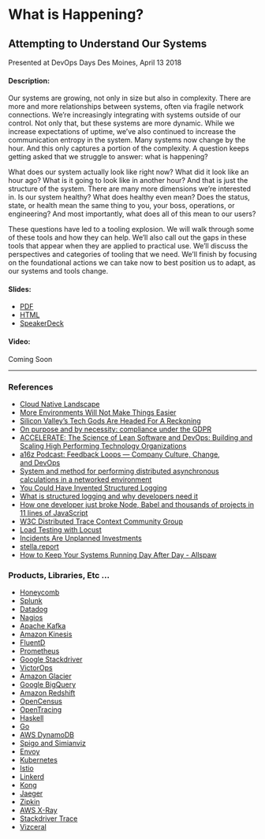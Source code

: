 What is Happening?
=================

Attempting to Understand Our Systems
------------------------------------

Presented at DevOps Days Des Moines, April 13 2018

#### Description:
Our systems are growing, not only in size but also in complexity. There are more and more relationships between systems, often via fragile network connections. We’re increasingly integrating with systems outside of our control. Not only that, but these systems are more dynamic. While we increase expectations of uptime, we’ve also continued to increase the communication entropy in the system. Many systems now change by the hour. And this only captures a portion of the complexity. A question keeps getting asked that we struggle to answer: what is happening?

What does our system actually look like right now? What did it look like an hour ago? What is it going to look like in another hour? And that is just the structure of the system. There are many more dimensions we’re interested in. Is our system healthy? What does healthy even mean? Does the status, state, or health mean the same thing to you, your boss, operations, or engineering? And most importantly, what does all of this mean to our users?

These questions have led to a tooling explosion. We will walk through some of these tools and how they can help. We’ll also call out the gaps in these tools that appear when they are applied to practical use. We’ll discuss the perspectives and categories of tooling that we need. We’ll finish by focusing on the foundational actions we can take now to best position us to adapt, as our systems and tools change.

#### Slides: 
 - [PDF](slides/What_is_Happening.pdf) 
 - [HTML](slides/html/What_is_Happening/index.html) 
 - [SpeakerDeck](https://speakerdeck.com/lyddonb/what-is-happening-attempting-to-understand-our-systems)

#### Video: 
Coming Soon

<hr />

### References

- [Cloud Native Landscape](https://github.com/cncf/landscape)
- [More Environments Will Not Make Things Easier](https://blog.realkinetic.com/more-environments-will-not-make-things-easier-ce8735071440)
- [Silicon Valley’s Tech Gods Are Headed For A Reckoning](https://www.vanityfair.com/news/2017/10/silicon-valleys-tech-giants-are-headed-for-a-reckoning)
- [On purpose and by necessity: compliance under the GDPR](https://blog.acolyer.org/2018/03/21/on-purpose-and-by-necessity-compliance-under-the-gdpr/)
- [ACCELERATE: The Science of Lean Software and DevOps: Building and Scaling High Performing Technology Organizations](https://itrevolution.com/book/accelerate/)
- [a16z Podcast: Feedback Loops — Company Culture, Change, and DevOps](https://a16z.com/2018/03/28/devops-org-change-software-performance)
- [System and method for performing distributed asynchronous calculations in a networked environment](https://patents.justia.com/patent/9531795)
- [You Could Have Invented Structured Logging](https://honeycomb.io/blog/2017/10/you-could-have-invented-structured-logging/)
- [What is structured logging and why developers need it](https://stackify.com/what-is-structured-logging-and-why-developers-need-it/)
- [How one developer just broke Node, Babel and thousands of projects in 11 lines of JavaScript](https://www.theregister.co.uk/2016/03/23/npm_left_pad_chaos/)
- [W3C Distributed Trace Context Community Group](https://www.w3.org/community/trace-context/)
- [Load Testing with Locust](https://blog.realkinetic.com/load-testing-with-locust-part-1-174040afdf23)
- [Incidents Are Unplanned Investments](www.adaptivecapacitylabs.com/blog/2018/03/23/moving-past-shallow-incident-data/)
- [stella.report](https://drive.google.com/file/d/0B7kFkt5WxLeDTml5cTFsWXFCb1U/view)
- [How to Keep Your Systems Running Day After Day - Allspaw](https://www.youtube.com/watch?v=xA5U85LSk0M)

### Products, Libraries, Etc ...

- [Honeycomb](www.honeycomb.io)
- [Splunk](https://www.splunk.com/)
- [Datadog](https://www.datadoghq.com/lpg/)
- [Nagios](https://www.nagios.org/)
- [Apache Kafka](https://kafka.apache.org/)
- [Amazon Kinesis](https://aws.amazon.com/kinesis/)
- [FluentD](https://www.fluentd.org/)
- [Prometheus](https://prometheus.io/)
- [Google Stackdriver](https://cloud.google.com/stackdriver/)
- [VictorOps](https://victorops.com/)
- [Amazon Glacier](https://aws.amazon.com/glacier/)
- [Google BigQuery](https://cloud.google.com/bigquery/)
- [Amazon Redshift](https://aws.amazon.com/redshift/)
- [OpenCensus](https://opencensus.io)
- [OpenTracing](https://opentracing.io)
- [Haskell](https://www.haskell.org/)
- [Go](https://golang.org/)
- [AWS DynamoDB](https://aws.amazon.com/dynamodb/)
- [Spigo and Simianviz](https://github.com/adrianco/spigo)
- [Envoy](https://www.envoyproxy.io/)
- [Kubernetes](https://kubernetes.io/)
- [Istio](https://istio.io/)
- [Linkerd](https://linkerd.io/)
- [Kong](https://konghq.com/)
- [Jaeger](www.jaegertracing.io)
- [Zipkin](https://zipkin.io/)
- [AWS X-Ray](https://aws.amazon.com/xray/)
- [Stackdriver Trace](https://cloud.google.com/trace/)
- [Vizceral](https://github.com/Netflix/vizceral)
